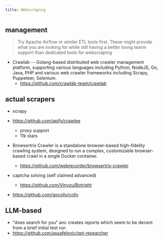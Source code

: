 ```yaml
---
title: Webscraping
---
```


## management

> Try Apache Airflow or similar ETL tools first. These might provide what you are looking for while still having a better loong tearm support than dedicated tools for webscraping

- Crawlab -- Golang-based distributed web crawler management platform, supporting various languages including Python, NodeJS, Go, Java, PHP and various web crawler frameworks including Scrapy, Puppeteer, Selenium.
    - https://github.com/crawlab-team/crawlab


## actual scrapers

- scrapy

- https://github.com/apify/crawlee
    - proxy support
    - 11k stars

- Browsertrix Crawler is a standalone browser-based high-fidelity crawling system, designed to run a complex, customizable browser-based crawl in a single Docker container. 
    - https://github.com/webrecorder/browsertrix-crawler


- captcha solving (self claimed advanced)
    - https://github.com/Vinyzu/Botright

- https://github.com/gocolly/colly

## LLM-based

- "does search for you" anc creates reports which seem to be decent from a brief initial test run 
- https://github.com/assafelovic/gpt-researcher
